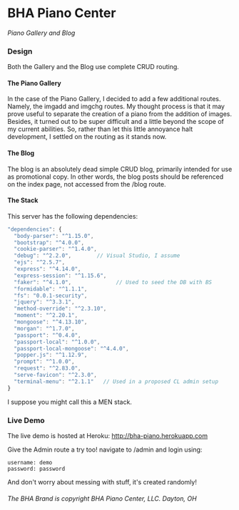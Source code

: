 # BHA Piano Center
*Piano Gallery and Blog*

### Design
Both the Gallery and the Blog use complete CRUD routing.

#### The Piano Gallery
In the case of the Piano Gallery, I decided to add a few additional routes.
Namely, the imgadd and imgchg routes.
My thought process is that it may prove useful to separate the creation of a piano from the addition of images.
Besides, it turned out to be super difficult and a little beyond the scope of my current abilities.
So, rather than let this little annoyance halt development, I settled on the routing as it stands now.

#### The Blog
The blog is an absolutely dead simple CRUD blog, primarily intended for use as promotional copy.
In other words, the blog posts should be referenced on the index page, not accessed from the /blog route.

#### The Stack
This server has the following dependencies:
```javascript
"dependencies": {
  "body-parser": "^1.15.0",
  "bootstrap": "^4.0.0",
  "cookie-parser": "^1.4.0",
  "debug": "^2.2.0",        // Visual Studio, I assume
  "ejs": "^2.5.7",
  "express": "^4.14.0",
  "express-session": "^1.15.6",
  "faker": "^4.1.0",              // Used to seed the DB with BS
  "formidable": "^1.1.1",
  "fs": "0.0.1-security",
  "jquery": "^3.3.1",
  "method-override": "^2.3.10",
  "moment": "^2.20.1",
  "mongoose": "^4.13.10",
  "morgan": "^1.7.0",
  "passport": "^0.4.0",
  "passport-local": "^1.0.0",
  "passport-local-mongoose": "^4.4.0",
  "popper.js": "^1.12.9",
  "prompt": "^1.0.0",
  "request": "^2.83.0",
  "serve-favicon": "^2.3.0",
  "terminal-menu": "^2.1.1"   // Used in a proposed CL admin setup
}
```

I suppose you might call this a MEN stack. 

### Live Demo
The live demo is hosted at Heroku: http://bha-piano.herokuapp.com

Give the Admin route a try too! navigate to /admin and login using:
```
username: demo
password: password
```
And don't worry about messing with stuff, it's created randomly!

###### The BHA Brand is copyright BHA Piano Center, LLC. Dayton, OH


